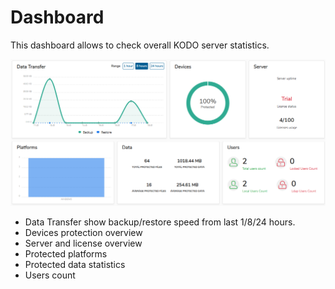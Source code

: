 # Dashboard

This dashboard allows to check overall KODO server statistics.

![](../../.gitbook/assets/dashboardka.PNG)

* Data Transfer show backup/restore speed from last 1/8/24 hours.
* Devices protection overview
* Server and license overview
* Protected platforms
* Protected data statistics
* Users count

